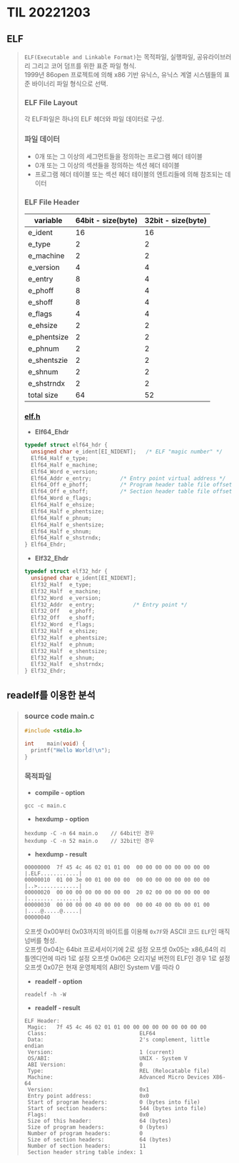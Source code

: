 # TIL 20221203

## ELF
> `ELF(Executable and Linkable Format)`는 목적파일, 실행파일, 공유라이브러리 그리고 코어 덤프를 위한 표준 파일 형식.\
> 1999년 86open 프로젝트에 의해 x86 기반 유닉스, 유닉스 계열 시스템들의 표준 바이너리 파일 형식으로 선택.
> ### ELF File Layout
> 각 ELF파일은 하나의 ELF 헤더와 파일 데이터로 구성.
> ### 파일 데이터
> * 0개 또는 그 이상의 세그먼트들을 정의하는 프로그램 헤더 테이블
> * 0개 또는 그 이상의 섹션들을 정의하는 섹션 헤더 테이블
> * 프로그램 헤더 테이블 또는 섹션 헤더 테이블의 엔트리들에 의해 참조되는 데이터
> ### ELF File Header
> | variable    | 64bit - size(byte) | 32bit - size(byte) |
> |-------------|--------------------|--------------------|
> | e_ident     | 16                 | 16                 |
> | e_type      | 2                  | 2                  |
> | e_machine   | 2                  | 2                  |
> | e_version   | 4                  | 4                  |
> | e_entry     | 8                  | 4                  |
> | e_phoff     | 8                  | 4                  |
> | e_shoff     | 8                  | 4                  |
> | e_flags     | 4                  | 4                  |
> | e_ehsize    | 2                  | 2                  |
> | e_phentsize | 2                  | 2                  |
> | e_phnum     | 2                  | 2                  |
> | e_shentszie | 2                  | 2                  |
> | e_shnum     | 2                  | 2                  |
> | e_shstrndx  | 2                  | 2                  |
> | total size  | 64                 | 52                 |
>
> ### [elf.h](https://github.com/torvalds/linux/blob/master/include/uapi/linux/elf.h)
> * **Elf64_Ehdr**
>```c
>typedef struct elf64_hdr {
>	unsigned char e_ident[EI_NIDENT];	/* ELF "magic number" */
>	Elf64_Half e_type;
>	Elf64_Half e_machine;
>	Elf64_Word e_version;
>	Elf64_Addr e_entry;			/* Entry point virtual address */
>	Elf64_Off e_phoff;			/* Program header table file offset */
>	Elf64_Off e_shoff;			/* Section header table file offset */
>	Elf64_Word e_flags;
>	Elf64_Half e_ehsize;
>	Elf64_Half e_phentsize;
>	Elf64_Half e_phnum;
>	Elf64_Half e_shentsize;
>	Elf64_Half e_shnum;
>	Elf64_Half e_shstrndx;
>} Elf64_Ehdr;
>```
> * **Elf32_Ehdr**
>```c
>typedef struct elf32_hdr {
>	unsigned char e_ident[EI_NIDENT];
>	Elf32_Half	e_type;
>	Elf32_Half	e_machine;
>	Elf32_Word	e_version;
>	Elf32_Addr	e_entry;			/* Entry point */
>	Elf32_Off	e_phoff;
>	Elf32_Off	e_shoff;
>	Elf32_Word	e_flags;
>	Elf32_Half	e_ehsize;
>	Elf32_Half	e_phentsize;
>	Elf32_Half	e_phnum;
>	Elf32_Half	e_shentsize;
>	Elf32_Half	e_shnum;
>	Elf32_Half	e_shstrndx;
>} Elf32_Ehdr;
>```

## readelf를 이용한 분석
> ### source code main.c
>```c
>#include <stdio.h>
>
>int	main(void) {
>	printf("Hello World!\n");
>}
>```
> ### 목적파일
> * **compile - option**
>```shell
>gcc -c main.c
>```
> * **hexdump - option**
>```shell
>hexdump -C -n 64 main.o	// 64bit인 경우
>hexdump -C -n 52 main.o	// 32bit인 경우
>```
> * **hexdump - result**
>```shell
>00000000  7f 45 4c 46 02 01 01 00  00 00 00 00 00 00 00 00  |.ELF............|
>00000010  01 00 3e 00 01 00 00 00  00 00 00 00 00 00 00 00  |..>.............|
>00000020  00 00 00 00 00 00 00 00  20 02 00 00 00 00 00 00  |........ .......|
>00000030  00 00 00 00 40 00 00 00  00 00 40 00 0b 00 01 00  |....@.....@.....|
>00000040
>```
> 오프셋 0x00부터 0x03까지의 바이트를 이용해 `0x7F`와 ASCII 코드 `ELF`인 매직 넘버를 형성.\
> 오프셋 0x04는 64bit 프로세서이기에 2로 설정
> 오프셋 0x05는 x86_64의 리틀엔디언에 따라 1로 설정
> 오프셋 0x06은 오리지널 버전의 ELF인 경우 1로 설정
> 오프셋 0x07은 현재 운영체제의 ABI인 System V를 따라 0
> * **readelf - option**
>```shell
>readelf -h -W 
>```
> * **readelf - result**
>```
>ELF Header:
>  Magic:   7f 45 4c 46 02 01 01 00 00 00 00 00 00 00 00 00 
>  Class:                             ELF64
>  Data:                              2's complement, little endian
>  Version:                           1 (current)
>  OS/ABI:                            UNIX - System V
>  ABI Version:                       0
>  Type:                              REL (Relocatable file)
>  Machine:                           Advanced Micro Devices X86-64
>  Version:                           0x1
>  Entry point address:               0x0
>  Start of program headers:          0 (bytes into file)
>  Start of section headers:          544 (bytes into file)
>  Flags:                             0x0
>  Size of this header:               64 (bytes)
>  Size of program headers:           0 (bytes)
>  Number of program headers:         0
>  Size of section headers:           64 (bytes)
>  Number of section headers:         11
>  Section header string table index: 1
>```